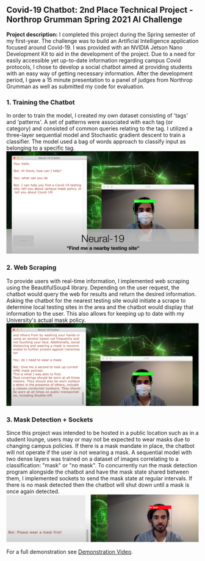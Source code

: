 ## Covid-19 Chatbot: 2nd Place Technical Project - Northrop Grumman Spring 2021 AI Challenge

**Project description:** I completed this project during the Spring semester of my first-year. The challenge was to build an Artificial Intelligence application focused around Covid-19. I was provided with an NVIDIA Jetson Nano Development Kit to aid in the development of the project. Due to a need for easily accessible yet up-to-date information regarding campus Covid protocols, I chose to develop a social chatbot aimed at providing students with an easy way of getting necessary information. After the development period, I gave a 15 minute presentation to a panel of judges from Northrop Grumman as well as submitted my code for evaluation. 

### 1. Training the Chatbot

In order to train the model, I created my own dataset consisting of 'tags' and 'patterns'. A set of patterns were associated with each tag (or category) and consisted of common queries relating to the tag. I utilized a three-layer sequential model and Stochastic gradient descent to train a classifier. The model used a bag of words approach to classify input as belonging to a specific tag.
<img src="images/thumbnail.png?raw=true"/>


### 2. Web Scraping
To provide users with real-time information, I implemented web scraping using the BeautifulSoup4 library. Depending on the user request, the chatbot would query the web for results and return the desired information. Asking the chatbot for the nearest testing site would initiate a scrape to determine local testing sites in the area and the chatbot would display that information to the user. This also allows for keeping up to date with my University's actual mask policy.
<img src="images/scrape.png?raw=true"/>


### 3. Mask Detection + Sockets
Since this project was intended to be hosted in a public location such as in a student lounge, users may or may not be expected to wear masks due to changing campus policies. If there is a mask mandate in place, the chatbot will not operate if the user is not wearing a mask. A sequential model with two dense layers was trained on a dataset of images correlating to a classification: "mask" or "no mask". To concurrently run the mask detection program alongside the chatbot and have the mask state shared between them, I implemented sockets to send the mask state at regular intervals. If there is no mask detected then the chatbot will shut down until a mask is once again detected.
<img src="images/mask.png?raw=true"/>

For a full demonstration see [Demonstration Video](https://www.youtube.com/watch?v=setG5GfccIU&ab_channel=SachinS).
